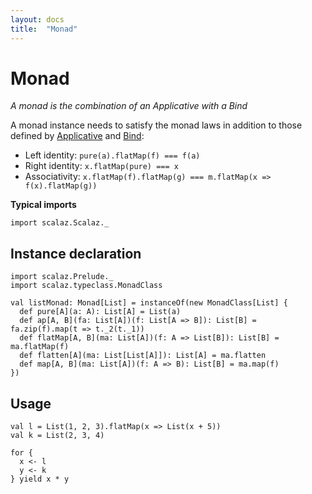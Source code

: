 ```yaml
---
layout: docs
title:  "Monad"
---
```


# Monad

*A monad is the combination of an Applicative with a Bind*

A monad instance needs to satisfy the monad laws in addition to those defined by [Applicative](./Applicative.html) and [Bind](./Bind.html):

- Left identity: `pure(a).flatMap(f) === f(a)`
- Right identity: `x.flatMap(pure) === x`
- Associativity: `x.flatMap(f).flatMap(g) === m.flatMap(x => f(x).flatMap(g))`

**Typical imports**

```tut:silent
import scalaz.Scalaz._
```

## Instance declaration

```tut
import scalaz.Prelude._
import scalaz.typeclass.MonadClass

val listMonad: Monad[List] = instanceOf(new MonadClass[List] {
  def pure[A](a: A): List[A] = List(a)
  def ap[A, B](fa: List[A])(f: List[A => B]): List[B] = fa.zip(f).map(t => t._2(t._1))
  def flatMap[A, B](ma: List[A])(f: A => List[B]): List[B] = ma.flatMap(f)
  def flatten[A](ma: List[List[A]]): List[A] = ma.flatten
  def map[A, B](ma: List[A])(f: A => B): List[B] = ma.map(f)
})
```

## Usage

```tut
val l = List(1, 2, 3).flatMap(x => List(x + 5))
val k = List(2, 3, 4)

for {
  x <- l
  y <- k
} yield x * y
```
